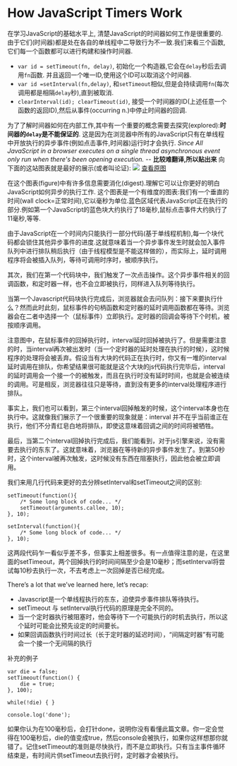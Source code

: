 
# How JavaScript Timers Work

在学习JavaScript的基础水平上, 清楚JavaScript的时间器如何工作是很重要的. 由于它们(时间器)都是处在各自的单线程中二导致行为不一致.我们来看三个函数,它们每一个函数都可以进行构建和操作时间器.

- `var id = setTimeout(fn, delay)`, 初始化一个构造器,它会在`delay`秒后去调用`fn`函数. 并且返回一个唯一ID,使用这个ID可以取消这个时间器.
- `var id =setInterval(fn,delay)`, 和`setTimeout`相似,但是会持续调用`fn`(每次调用都是相隔`delay`秒),直到被取消.
- `clearInterval(id); clearTimeout(id)`, 接受一个时间器的ID(上述任意一个函数的返回ID),然后从事件(occurring n.)中停止时间器的回调.

为了了解时间器如何在内部工作,其中有一个重要的概念需要去探究(explored):<b>时间器的`delay`是不能保证的</b>. 这是因为在浏览器中所有的JavaScript只有在单线程中开放执行的异步事件(例如点击事件,时间器)运行时才会执行. 
<i>Since All JavaScript in a browser executes on a single thread asynchronous event only run when there's been opening execution.</i> -- <b>比较难翻译,所以贴出来</b>
向下面的这站图表就是最好的展示(或者叫论证):
![](https://johnresig.com/files/Timers.png)
[查看原图](https://johnresig.com/files/Timers.png)

在这个图表(figure)中有许多信息需要消化(digest).理解它可以让你更好的明白JavaScript如何异步的执行工作. 这个图表是一个有维度的图表:我们有一个垂直的时间(wall clock=正常时间),它以毫秒为单位.蓝色区域代表JavaScript正在执行的部分.例如第一个JavaScript的蓝色块大约执行了18毫秒,鼠标点击事件大约执行了11毫秒,等等.

由于JavaScript在一个时间内只能执行一部分代码(基于单线程机制),每一个块代码都会锁住其他异步事件的进度.这就意味着当一个异步事件发生时就会加入事件队列中进行排队稍后执行（由于线程模型是不能这样做的），而实际上，延时调用程序将会被插入队列，等待可调用时序时，被顺序执行。

其次，我们在第一个代码块中，我们触发了一次点击操作。这个异步事件相关的回调函数，和定时器一样，也不会立即被执行，同样进入队列等待执行。

当第一个Javascript代码块执行完成后，浏览器就会去问队列：接下来要执行什么？然而此时此刻，鼠标事件的句柄函数和定时器的延时调用函数都在等待。浏览器会在二者中选择一个（鼠标事件）立即执行。定时器的回调会等待下个时机，被按顺序调用。

注意图中，在鼠标事件的回掉执行时，interval延时回掉被执行了。但是需要注意的时，当interval再次被出发时（当一个定时器的延时处理在执行的时候），这时候程序的处理将会被丢弃。假设当有大块的代码正在执行时，你又有一堆的interval延时调用在排队，你希望结果很可能就是这个大块的js代码执行完毕后，interval的延时调用会一个接一个的被触发，而且在执行时没有延时时间，也就是会被连续的调用。可是相反，浏览器往往只是等待，直到没有更多的interval处理程序进行排队。

事实上，我们也可以看到，第三个interval回掉触发的时候，这个interval本身也在执行中。这就像我们展示了一个很重要的现象就是：interval 并不在乎当前谁正在执行，他们不分青红皂白地将排队，即使这意味着回调之间的时间将被牺牲。

最后，当第二个interval回掉执行完成后，我们能看到，对于js引擎来说，没有需要去执行的东东了。这就意味着，浏览器在等待新的异步事件发生了。到第50秒时，这个interval被再次触发，这时候没有东西在阻塞执行，因此他会被立即调用。

我们来用几行代码来更好的去分辨setInterval和setTimeout之间的区别:
```
setTimeout(function(){
    /* Some long block of code... */ 
    setTimeout(arguments.callee, 10); 
}, 10);

setInterval(function(){
    /* Some long block of code... */ 
}, 10);
```
这两段代码乍一看似乎差不多，但事实上相差很多。有一点值得注意的是，在这里面的setTimeout，两个回掉执行的时间间隔至少会是10毫秒；而setInterval将尝试每10秒去执行一次，不去考虑上一次回掉是否已经完成。

There’s a lot that we’ve learned here, let’s recap:

- Javascript是一个单线程执行的东东，迫使异步事件排队等待执行。
- setTimeout 与 setInterval执行代码的原理是完全不同的。
- 当一个定时器执行被阻塞时，他会等待下一个可能执行的时机去执行，所以这个延时可能会比预先设定的时间要长。
- 如果回调函数执行时间过长（长于定时器的延迟时间），“间隔定时器”有可能会一个接一个无间隔的执行

补充的例子
```
var die = false; 
setTimeout(function() { 
    die = true; 
}, 100);

while(!die) { }

console.log('done');
```
如果你认为在100毫秒后，会打针done，说明你没有看懂此篇文章。你一定会觉得在100毫秒后，die的值变成true，然后console会被执行，如果你这样想那你就错了。记住setTimeout的准则是尽快执行，而不是立即执行。只有当主事件循环结束是，有时间片供setTimeout去执行时，定时器才会被执行。
